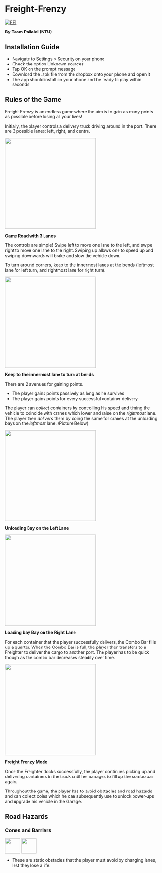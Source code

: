 # Freight-Frenzy
[![FF1](https://github.com/erntye/Freight-Frenzy/blob/master/Pallalel/WikiImages/FF1.png)]()

**By Team Pallalel (NTU)**

## Installation Guide
- Navigate to Settings > Security on your phone
- Check the option Unknown sources
- Tap OK on the prompt message
- Download the .apk file from the dropbox onto your phone and open it
- The app should install on your phone and be ready to play within seconds

## Rules of the Game
Freight Frenzy is an endless game where the aim is to gain as many points as possible before losing all your lives!

Initially, the player controls a delivery truck driving around in the port.  There are 3 possible lanes: left, right, and centre. 

<img align="center" src="https://github.com/erntye/Freight-Frenzy/blob/master/Pallalel/WikiImages/Rules1.png" width="300"> 

__Game Road with 3 Lanes__

The controls are simple! Swipe left to move one lane to the left, and swipe right to move one lane to the right. Swiping up allows one to speed up and swiping downwards will brake and slow the vehicle down. 

To turn around corners, keep to the innermost lanes at the bends (leftmost lane for left turn, and rightmost lane for right turn).

<img align="center" src="https://github.com/erntye/Freight-Frenzy/blob/master/Pallalel/WikiImages/Rules2.png" width="300"> 

__Keep to the innermost lane to turn at bends__

There are 2 avenues for gaining points. 
- The player gains points passively as long as he survives
- The player gains points for every successful container delivery

The player can *collect* containers by controlling his speed and timing the vehicle to coincide with cranes which lower and raise on the *rightmost* lane.  The player then *delivers* them by doing the same for cranes at the unloading bays on the *leftmost* lane. (Picture Below)

<img align="center" src="https://github.com/erntye/Freight-Frenzy/blob/master/Pallalel/WikiImages/Rules3.png" width="300">

__Unloading Bay on the Left Lane__

<img align="center" src="https://github.com/erntye/Freight-Frenzy/blob/master/Pallalel/WikiImages/Rules4.png" width="300"> 

__Loading bay Bay on the Right Lane__

For each container that the player successfully delivers, the Combo Bar fills up a quarter. When the Combo Bar is full, the player then transfers to a Freighter to deliver the cargo to another port. The player has to be quick though as the combo bar decreases steadily over time.

<img align="center" src="https://github.com/erntye/Freight-Frenzy/blob/master/Pallalel/WikiImages/Rules5.png" width="300"> 

__Freight Frenzy Mode__

Once the Freighter docks successfully, the player continues picking up and delivering containers in the truck until he manages to fill up the combo bar again. 

Throughout the game, the player has to avoid obstacles and road hazards and can collect coins which he can subsequently use to unlock power-ups and upgrade his vehicle in the Garage.

## Road Hazards

### Cones and Barriers
<img align="center" src="https://github.com/erntye/Freight-Frenzy/blob/master/Pallalel/WikiImages/Road1.png" width="50"> <img align="center" src="https://github.com/erntye/Freight-Frenzy/blob/master/Pallalel/WikiImages/Road2.png" width="50"> 
- These are static obstacles that the player must avoid by changing lanes, lest they lose a life.
